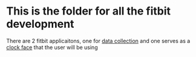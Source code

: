 # This is the folder for all the fitbit development

There are 2 fitbit applicaitons, one for [data collection](https://github.com/Elderly-Care/Ecare/blob/main/fitbit) and one serves as a [clock face](https://github.com/Elderly-Care/Ecare/blob/main/fitbit) that the user will be using
